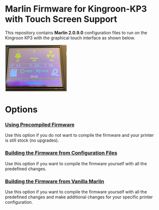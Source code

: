 # Marlin Firmware for Kingroon-KP3 with Touch Screen Support
This repository contains **Marlin 2.0.9.0** configuration files to run on the Kingroon KP3 with the graphical touch interface as shown below.

[![](https://github.com/3DP-Tech/Kingroon-KP3/raw/main/Images/screen-205.png)](https://3dp-tech.github.io/Kingroon-KP3/image)

# Options
### [Using Precompiled Firmware](https://3dp-tech.github.io/Kingroon-KP3/precompiled)

Use this option if you do not want to compile the firmware and your printer is still stock (no upgrades).

### [Building the Firmware from Configuration Files](https://3dp-tech.github.io/Kingroon-KP3/build-config)

Use this option if you want to compile the firmware yourself with all the predefined changes.

### [Building the Firmware from Vanilla Marlin](https://3dp-tech.github.io/Kingroon-KP3/build-vanilla)

Use this option if you want to compile the firmware yourself with all the predefined changes and make additional changes for your specific printer configuration.
